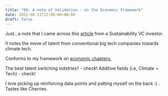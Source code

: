 ```yaml
---
title: "80: A note of Validation - on the Economic Framework"
date: 2022-08-11T22:00:00+08:00
draft: false
---
```


Just...a note that I came across this [article](https://www.protocol.com/climate/tech-workers-quitting-climate-jobs) from a Sustainability VC investor. 

It notes the move of talent from conventional big tech companies towards climate tech. 


Conforms to my framework on [economic chapters. ](https://www.makwaijun.com/blog/post38/)

The best talent switching indstries? - check!
Additive fields (i.e, Climate + Tech) - check!

I love picking up reinforcing data points and patting myself on the back :) . Tastes like Cherries. 


